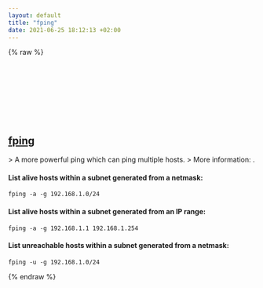 ```yaml
---
layout: default
title: "fping"
date: 2021-06-25 18:12:13 +02:00
---
```

{% raw %}
<h2 id="fping">
  <a href="/en/common/fping.html">fping</a> <a href="#fping"><svg class="icon">
    <use href="/assets/images/unicode_sprite.svg#link" />
  </svg></a>
</h2>
> A more powerful ping which can ping multiple hosts.
> More information: <https://fping.org>.

#### List alive hosts within a subnet generated from a netmask:
```shell
fping -a -g 192.168.1.0/24
```
#### List alive hosts within a subnet generated from an IP range:
```shell
fping -a -g 192.168.1.1 192.168.1.254
```
#### List unreachable hosts within a subnet generated from a netmask:
```shell
fping -u -g 192.168.1.0/24
```
{% endraw %}